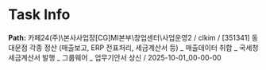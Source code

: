 # Task Info

**Path:** 카페24(주)\본사사업장\[CG]MI본부\창업센터\사업운영2 / clkim / [351341] 동대문점 각종 정산 (매출보고, ERP 전표처리, 세금계산서 등) _ 매출데이터 취합 _ 국세청 세금계산서 발행 _ 그룹웨어 _ 업무기안서 상신 / 2025-10-01_00-00-00

